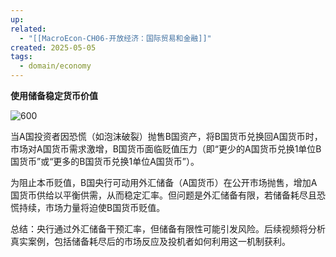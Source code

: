 ```yaml
---
up: 
related:
  - "[[MacroEcon-CH06-开放经济：国际贸易和金融]]"
created: 2025-05-05
tags:
  - domain/economy
---
```

**使用储备稳定货币价值**

![600](https://s1.vika.cn/space/2023/04/16/cbf498e03a8847de9f842d09e400f22f)

当A国投资者因恐慌（如泡沫破裂）抛售B国资产，将B国货币兑换回A国货币时，市场对A国货币需求激增，B国货币面临贬值压力（即“更少的A国货币兑换1单位B国货币”或“更多的B国货币兑换1单位A国货币”）。

为阻止本币贬值，B国央行可动用外汇储备（A国货币）在公开市场抛售，增加A国货币供给以平衡供需，从而稳定汇率。但问题是外汇储备有限，若储备耗尽且恐慌持续，市场力量将迫使B国货币贬值。

总结：央行通过外汇储备干预汇率，但储备有限性可能引发风险。后续视频将分析真实案例，包括储备耗尽后的市场反应及投机者如何利用这一机制获利。